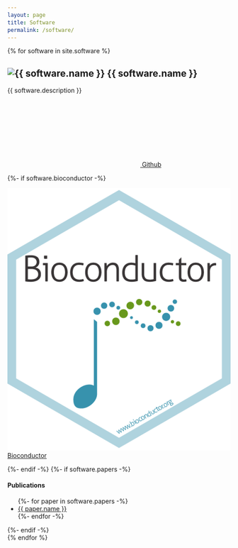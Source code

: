 ```yaml
---
layout: page
title: Software
permalink: /software/
---
```


{% for software in site.software %}
<div class="software-container">
    <h2>
        <img src="/assets/images/software/{{ software.icon }}" class="software-package-icon" alt="{{ software.name }}"/>
        {{ software.name }}
    </h2>
    <p>
        {{ software.description }}
    </p>
    <p>
    </p>
    <p>
        <a href="{{ software.github }}">
            <svg class="svg-icon"><use xlink:href="/assets/minima-social-icons.svg#github"></use></svg>
        Github
        </a>
    </p>
    {%- if software.bioconductor -%}
    <p>
        <a href="{{ software.bioconductor }}"><img src="/assets/images/bioc.png" class="software-link-icon"/> Bioconductor</a>
    </p>
    {%- endif -%}
    {%- if software.papers -%}
    <h4>Publications</h4>
    <ul>
        {%- for paper in software.papers -%}
        <li>
            <a href="{{ paper.url }}">{{ paper.name }}</a>
        </li>
        {%- endfor -%}
    </ul>
    {%- endif -%}
</div>
{% endfor %}
